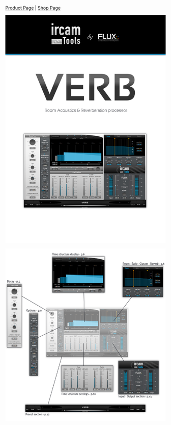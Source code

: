 [Product Page](https://www.flux.audio/project/ircam-verb-v3/) 
| [Shop Page](https://shop.flux.audio/en_US/products/ircam-verb)

![](/include/verb_00.PNG)

![](/include/verb_01.PNG)